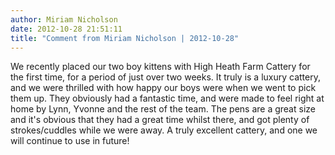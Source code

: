 ```yaml
---
author: Miriam Nicholson
date: 2012-10-28 21:51:11
title: "Comment from Miriam Nicholson | 2012-10-28"
---
```

We recently placed our two boy kittens with High Heath Farm Cattery for the first time, for a period of just over two weeks. It truly is a luxury cattery, and we were thrilled with how happy our boys were when we went to pick them up. They obviously had a fantastic time, and were made to feel right at home by Lynn, Yvonne and the rest of the team. The pens are a great size and it's obvious that they had a great time whilst there, and got plenty of strokes/cuddles while we were away. A truly excellent cattery, and one we will continue to use in future!

